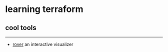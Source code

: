 # learning terraform

## cool tools
---------

- [rover](https://github.com/im2nguyen/rover) an interactive visualizer

